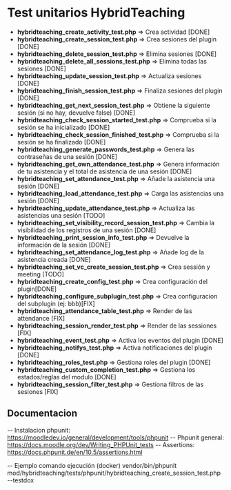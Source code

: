 # Test unitarios HybridTeaching
- **hybridteaching_create_activity_test.php** => Crea actividad [DONE]
- **hybridteaching_create_session_test.php** => Crea sesiones del plugin [DONE]
- **hybridteaching_delete_session_test.php** => Elimina sesiones [DONE]
- **hybridteaching_delete_all_sessions_test.php** => Elimina todas las sesiones [DONE]
- **hybridteaching_update_session_test.php** => Actualiza sesiones [DONE]
- **hybridteaching_finish_session_test.php** => Finaliza sesiones del plugin [DONE]
- **hybridteaching_get_next_session_test.php** => Obtiene la siguiente sesión (si no hay, devuelve false) [DONE]
- **hybridteaching_check_session_started_test.php** => Comprueba si la sesión se ha inicializado [DONE]
- **hybridteaching_check_session_finished_test.php** => Comprueba si la sesión se ha finalizado [DONE]
- **hybridteaching_generate_passwords_test.php** => Genera las contraseñas de una sesión [DONE]
- **hybridteaching_get_own_attendance_test.php** => Genera información de tu asistencia y el total de asistencia de una sesión [DONE]
- **hybridteaching_set_attendance_test.php** => Añade la asistencia una sesión [DONE]
- **hybridteaching_load_attendance_test.php** => Carga las asistencias una sesión [DONE]
- **hybridteaching_update_attendance_test.php** => Actualiza las asistencias una sesión [TODO]
- **hybridteaching_set_visibility_record_session_test.php** => Cambia la visibilidad de los registros de una sesión [DONE]
- **hybridteaching_print_session_info_test.php** => Devuelve la información de la sesión [DONE]
- **hybridteaching_set_attendance_log_test.php** => Añade log de la asistencia creada [DONE]
- **hybridteaching_set_vc_create_session_test.php** => Crea sessión y meeting [TODO]
- **hybridteaching_create_config_test.php** => Crea configuración del plugin[DONE]
- **hybridteaching_configure_subplugin_test.php** => Crea configuracion del subplugin (ej: bbb)[FIX]
- **hybridteaching_attendance_table_test.php** => Render de las attendance [FIX]
- **hybridteaching_session_render_test.php** => Render de las sessiones [FIX]
- **hybridteaching_event_test.php** => Activa los eventos del plugin [DONE]
- **hybridteaching_notifys_test.php** => Activa notificaciones del plugin [DONE]
- **hybridteaching_roles_test.php** => Gestiona roles del plugin [DONE]
- **hybridteaching_custom_completion_test.php** => Gestiona los estados/reglas del modulo [DONE]
- **hybridteaching_session_filter_test.php** => Gestiona filtros de las sesiones [FIX]

## Documentacion 
-- Instalacion phpunit:     https://moodledev.io/general/development/tools/phpunit
-- Phpunit general: https://docs.moodle.org/dev/Writing_PHPUnit_tests
-- Assertions: https://docs.phpunit.de/en/10.5/assertions.html
        
-- Ejemplo comando ejecución (docker)
    vendor/bin/phpunit mod/hybridteaching/tests/phpunit/hybridteaching_create_session_test.php --testdox

